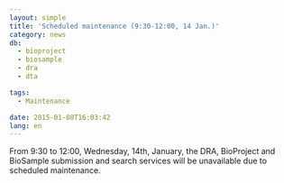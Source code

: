 ```yaml
---
layout: simple
title: 'Scheduled maintenance (9:30-12:00, 14 Jan.)'
category: news
db:
  - bioproject
  - biosample
  - dra
  - dta

tags:
  - Maintenance

date: 2015-01-08T16:03:42
lang: en
---
```


From 9:30 to 12:00, Wednesday, 14th, January, the DRA, BioProject and BioSample submission and search services will be unavailable due to scheduled maintenance.
